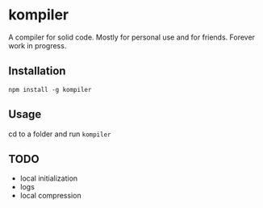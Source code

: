 # kompiler

A compiler for solid code. Mostly for personal use and for friends. Forever work in progress.

## Installation

`npm install -g kompiler`

## Usage

cd to a folder and run `kompiler`

## TODO

- local initialization
- logs
- local compression
